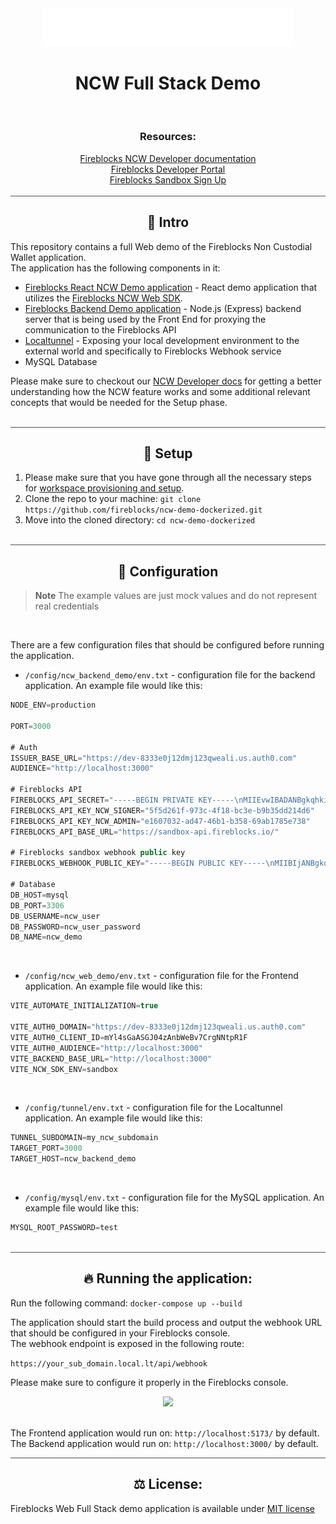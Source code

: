 <div align="center">
  <img src="./image/logo.svg" width="400px" heigth="200px">
  <h1>NCW Full Stack Demo</h1>
  <br/>
  <h3> Resources: </h3>
  <div>
    <a href="https://ncw-developers.fireblocks.com/docs">Fireblocks NCW Developer documentation</a>
  </div>
  <div>
    <a href="https://developers.fireblocks.com/">Fireblocks Developer Portal</a>
  </div>
  <div>
    <a href="https://www.fireblocks.com/developer-sandbox-sign-up/">Fireblocks Sandbox Sign Up</a>
  </div>
</div>
<br/>
<div align="center" style="border-top: 1px solid #4e5259;">
  <h2> 📖 Intro</h2>
</div>

This repository contains a full Web demo of the Fireblocks Non Custodial Wallet application.\
The application has the following components in it:
- [Fireblocks React NCW Demo application](https://github.com/fireblocks/ncw-web-demo.git#main) - React demo application that utilizes the [Fireblocks NCW Web SDK](https://github.com/fireblocks/ncw-js-sdk).
- [Fireblocks Backend Demo application]() - Node.js (Express) backend server that is being used by the Front End for proxying the communication to the Fireblocks API
- [Localtunnel](https://theboroer.github.io/localtunnel-www/) - Exposing your local development environment to the external world and specifically to Fireblocks Webhook service
- MySQL Database

Please make sure to checkout our [NCW Developer docs](https://ncw-developers.fireblocks.com/docs) for getting a better understanding how the NCW feature works and some additional relevant concepts that would be needed for the Setup phase.

<br/>

<div align="center" style="border-top: 1px solid #4e5259;">
  <h2> 🔨 Setup</h2>
</div>

1. Please make sure that you have gone through all the necessary steps for [workspace provisioning and setup](https://ncw-developers.fireblocks.com/docs/implementation-steps).
2. Clone the repo to your machine:
```git clone https://github.com/fireblocks/ncw-demo-dockerized.git```
3. Move into the cloned directory:
```cd ncw-demo-dockerized```

<br/> 

<div align="center" style="border-top: 1px solid #4e5259;">
  <h2> 🔧 Configuration</h2>
</div>

> **Note**
> The example values are just mock values and do not represent real credentials

<br/>


There are a few configuration files that should be configured before running the application.
- `/config/ncw_backend_demo/env.txt` - configuration file for the backend application. An example file would like this:

```js
NODE_ENV=production

PORT=3000

# Auth
ISSUER_BASE_URL="https://dev-8333e0j12dmj123qweali.us.auth0.com"
AUDIENCE="http://localhost:3000"

# Fireblocks API 
FIREBLOCKS_API_SECRET="-----BEGIN PRIVATE KEY-----\nMIIEvwIBADANBgkqhkiG9w0BAQEFAA\...\nqt1ADkJPmFybZIhEY+ubRIOf5w==\n-----END PRIVATE KEY-----"
FIREBLOCKS_API_KEY_NCW_SIGNER="5f5d261f-973c-4f18-bc3e-b9b35dd214d6"
FIREBLOCKS_API_KEY_NCW_ADMIN="e1607032-ad47-46b1-b358-69ab1785e738"
FIREBLOCKS_API_BASE_URL="https://sandbox-api.fireblocks.io/"

# Fireblocks sandbox webhook public key
FIREBLOCKS_WEBHOOK_PUBLIC_KEY="-----BEGIN PUBLIC KEY-----\nMIIBIjANBgkqhkiG9w0BAQEFAAOCAQ8AMIIBCgKCAQEAw+fZuC+0vDYTf8fYnCN6\n71iHg98lPHBmafmqZqb+TUexn9sH6qNIBZ5SgYFxFK6dYXIuJ5uoORzihREvZVZP\n8DphdeKOMUrMr6b+Cchb2qS8qz8WS7xtyLU9GnBn6M5mWfjkjQr1jbilH15Zvcpz\nECC8aPUAy2EbHpnr10if2IHkIAWLYD+0khpCjpWtsfuX+LxqzlqQVW9xc6z7tshK\neCSEa6Oh8+ia7Zlu0b+2xmy2Arb6xGl+s+Rnof4lsq9tZS6f03huc+XVTmd6H2We\nWxFMfGyDCX2akEg2aAvx7231/6S0vBFGiX0C+3GbXlieHDplLGoODHUt5hxbPJnK\nIwIDAQAB\n-----END PUBLIC KEY-----"

# Database
DB_HOST=mysql
DB_PORT=3306
DB_USERNAME=ncw_user
DB_PASSWORD=ncw_user_password
DB_NAME=ncw_demo
```
<br/>

- `/config/ncw_web_demo/env.txt` - configuration file for the Frontend application. An example file would like this:
```js
VITE_AUTOMATE_INITIALIZATION=true

VITE_AUTH0_DOMAIN="https://dev-8333e0j12dmj123qweali.us.auth0.com"
VITE_AUTH0_CLIENT_ID=mYl4sGaASGJ04zAnbWeBv7CrgNNtpR1F
VITE_AUTH0_AUDIENCE="http://localhost:3000"
VITE_BACKEND_BASE_URL="http://localhost:3000"
VITE_NCW_SDK_ENV=sandbox
``` 
<br/>

+ `/config/tunnel/env.txt` - configuration file for the Localtunnel application. An example file would like this:
```js
TUNNEL_SUBDOMAIN=my_ncw_subdomain
TARGET_PORT=3000
TARGET_HOST=ncw_backend_demo
```

<br/>

+ `/config/mysql/env.txt` - configuration file for the MySQL application. An example file would like this:
```js
MYSQL_ROOT_PASSWORD=test
```

<br/>

<div align="center" style="border-top: 1px solid #4e5259;">
  <h2> 🔥 Running the application:</h2>
</div>

Run the following command:
```docker-compose up --build ```

The application should start the build process and output the webhook URL that should be configured in your Fireblocks console.\
The webhook endpoint is exposed in the following route:

`https://your_sub_domain.local.lt/api/webhook`

Please make sure to configure it properly in the Fireblocks console.

<div align="center">
  <img src="./image/webhook.png" width="550px" heigth="400px">
</div>
<br/>

The Frontend application would run on: `http://localhost:5173/` by default.\
The Backend application would run on: `http://localhost:3000/` by default.

<div align="center" style="border-top: 1px solid #4e5259;">
  <h2> ⚖️ License:</h2>
</div>

Fireblocks Web Full Stack demo application is available under [MIT license](https://github.com/fireblocks/ncw-demo-dockerized/blob/main/LICENSE)